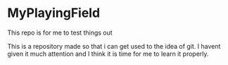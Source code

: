 # MyPlayingField
This repo is for me to test things out

This is a repository made so that i can get used to the idea of git. I havent given it much attention and I think it is time for me to learn it properly.
